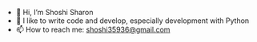 - 👋 Hi, I’m Shoshi Sharon
- 👀 I like to write code and develop, especially development with Python
- 📫 How to reach me: shoshi35936@gmail.com

<!---
sharon-20/sharon-20 is a ✨ special ✨ repository because its `README.md` (this file) appears on your GitHub profile.
You can click the Preview link to take a look at your changes.
--->
